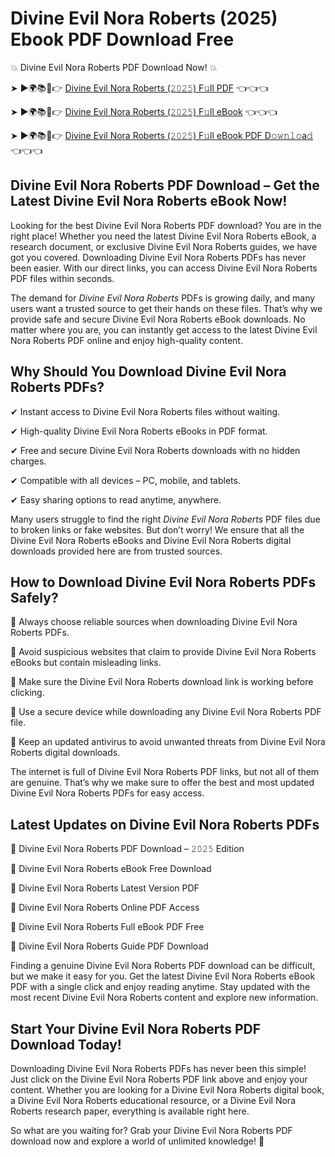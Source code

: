 # Divine Evil Nora Roberts (2025) Ebook PDF Download Free

💥 Divine Evil Nora Roberts PDF Download Now! 💥

➤ ►🌍📚📱👉 [Divine Evil Nora Roberts (𝟸𝟶𝟸𝟻) F𝚞ll PDF](https://getpdf.xyz/divine-evil-nora-roberts) 👈👈👈


➤ ►🌍📚📱👉 [Divine Evil Nora Roberts (𝟸𝟶𝟸𝟻) F𝚞ll eBook](https://getpdf.xyz/divine-evil-nora-roberts) 👈👈👈


➤ ►🌍📚📱👉 [Divine Evil Nora Roberts (𝟸𝟶𝟸𝟻) F𝚞ll eBook PDF D𝚘𝚠𝚗𝚕𝚘a𝚍](https://getpdf.xyz/divine-evil-nora-roberts) 👈👈👈


## Divine Evil Nora Roberts PDF Download – Get the Latest Divine Evil Nora Roberts eBook Now!

Looking for the best Divine Evil Nora Roberts PDF download? You are in the right place! Whether you need the latest Divine Evil Nora Roberts eBook, a research document, or exclusive Divine Evil Nora Roberts guides, we have got you covered. Downloading Divine Evil Nora Roberts PDFs has never been easier. With our direct links, you can access Divine Evil Nora Roberts PDF files within seconds.

The demand for *Divine Evil Nora Roberts* PDFs is growing daily, and many users want a trusted source to get their hands on these files. That’s why we provide safe and secure Divine Evil Nora Roberts eBook downloads. No matter where you are, you can instantly get access to the latest Divine Evil Nora Roberts PDF online and enjoy high-quality content.

## Why Should You Download Divine Evil Nora Roberts PDFs?

✔ Instant access to Divine Evil Nora Roberts files without waiting.

✔ High-quality Divine Evil Nora Roberts eBooks in PDF format.

✔ Free and secure Divine Evil Nora Roberts downloads with no hidden charges.

✔ Compatible with all devices – PC, mobile, and tablets.

✔ Easy sharing options to read anytime, anywhere.

Many users struggle to find the right *Divine Evil Nora Roberts* PDF files due to broken links or fake websites. But don’t worry! We ensure that all the Divine Evil Nora Roberts eBooks and Divine Evil Nora Roberts digital downloads provided here are from trusted sources.

## How to Download Divine Evil Nora Roberts PDFs Safely?

📌 Always choose reliable sources when downloading Divine Evil Nora Roberts PDFs.

📌 Avoid suspicious websites that claim to provide Divine Evil Nora Roberts eBooks but contain misleading links.

📌 Make sure the Divine Evil Nora Roberts download link is working before clicking.

📌 Use a secure device while downloading any Divine Evil Nora Roberts PDF file.

📌 Keep an updated antivirus to avoid unwanted threats from Divine Evil Nora Roberts digital downloads.

The internet is full of Divine Evil Nora Roberts PDF links, but not all of them are genuine. That’s why we make sure to offer the best and most updated Divine Evil Nora Roberts PDFs for easy access.

## Latest Updates on Divine Evil Nora Roberts PDFs

🔹 Divine Evil Nora Roberts PDF Download – 𝟸𝟶𝟸𝟻 Edition

🔹 Divine Evil Nora Roberts eBook Free Download

🔹 Divine Evil Nora Roberts Latest Version PDF

🔹 Divine Evil Nora Roberts Online PDF Access

🔹 Divine Evil Nora Roberts Full eBook PDF Free

🔹 Divine Evil Nora Roberts Guide PDF Download

Finding a genuine Divine Evil Nora Roberts PDF download can be difficult, but we make it easy for you. Get the latest Divine Evil Nora Roberts eBook PDF with a single click and enjoy reading anytime. Stay updated with the most recent Divine Evil Nora Roberts content and explore new information.

## Start Your Divine Evil Nora Roberts PDF Download Today!

Downloading Divine Evil Nora Roberts PDFs has never been this simple! Just click on the Divine Evil Nora Roberts PDF link above and enjoy your content. Whether you are looking for a Divine Evil Nora Roberts digital book, a Divine Evil Nora Roberts educational resource, or a Divine Evil Nora Roberts research paper, everything is available right here.

So what are you waiting for? Grab your Divine Evil Nora Roberts PDF download now and explore a world of unlimited knowledge! 🚀